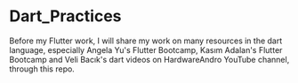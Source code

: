 # Dart_Practices
Before my Flutter work, I will share my work on many resources in the dart language, especially Angela Yu's Flutter Bootcamp, Kasım Adalan's Flutter Bootcamp and Veli Bacık's dart videos on HardwareAndro YouTube channel, through this repo.
